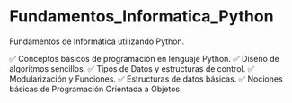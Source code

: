 # Fundamentos_Informatica_Python
Fundamentos de Informática utilizando Python. 

✅ Conceptos básicos de programación en lenguaje Python. 
✅ Diseño de algoritmos sencillos. 
✅ Tipos de Datos y estructuras de control. 
✅ Modularización y Funciones. 
✅ Estructuras de datos básicas. 
✅ Nociones básicas de Programación Orientada a Objetos.
